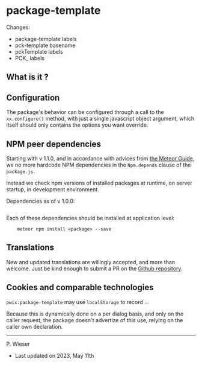 # package-template

Changes:
- package-template  labels
- pck-template      basename
- pckTemplate       labels
- PCK_              labels

## What is it ?

## Configuration

The package's behavior can be configured through a call to the `xx.configure()` method, with just a single javascript object argument, which itself should only contains the options you want override.

## NPM peer dependencies

Starting with v 1.1.0, and in accordance with advices from [the Meteor Guide](https://guide.meteor.com/writing-atmosphere-packages.html#npm-dependencies), we no more hardcode NPM dependencies in the `Npm.depends` clause of the `package.js`. 

Instead we check npm versions of installed packages at runtime, on server startup, in development environment.

Dependencies as of v 1.0.0:
```
```

Each of these dependencies should be installed at application level:
```
    meteor npm install <package> --save
```

## Translations

New and updated translations are willingly accepted, and more than welcome. Just be kind enough to submit a PR on the [Github repository](https://github.com/trychlos/pwix-package-template/pulls).

## Cookies and comparable technologies

`pwix:package-template` may use `localStorage` to record ...

Because this is dynamically done on a per dialog basis, and only on the caller request, the package doesn't advertize of this use, relying on the caller own declaration.

---
P. Wieser
- Last updated on 2023, May 11th
